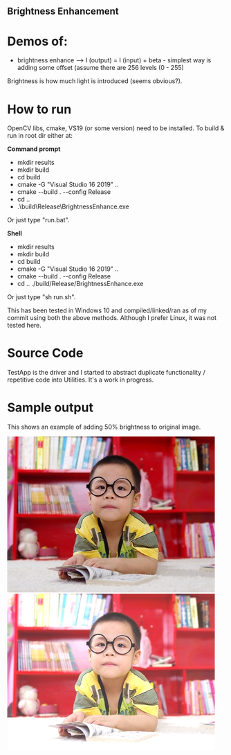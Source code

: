 ## Brightness Enhancement
# Demos of:
* brightness enhance --> I (output) = I (input) + beta - simplest way is adding some offset (assume there are 256 levels (0 - 255)

Brightness is how much light is introduced (seems obvious?).

# How to run
OpenCV libs, cmake, VS19 (or some version) need to be installed.
To build & run in root dir either at:

**Command prompt**
* mkdir results
* mkdir build
* cd build
* cmake -G "Visual Studio 16 2019" ..
* cmake --build . --config Release
* cd ..
* .\build\Release\BrightnessEnhance.exe

Or just type "run.bat".

**Shell**

* mkdir results
* mkdir build
* cd build
* cmake -G "Visual Studio 16 2019" ..
* cmake --build . --config Release
* cd ..
./build/Release/BrightnessEnhance.exe

Or just type "sh run.sh".

This has been tested in Windows 10 and compiled/linked/ran as of my commit using both the above methods. Although I prefer Linux, it was not tested here.

# Source Code
TestApp is the driver and I started to abstract duplicate functionality / repetitive code into Utilities. It's a work in progress. 

# Sample output
This shows an example of adding 50% brightness to original image.

![Original](boy.jpg "Original")
![Added Brightness](highBrightness.png "Added brightness")
